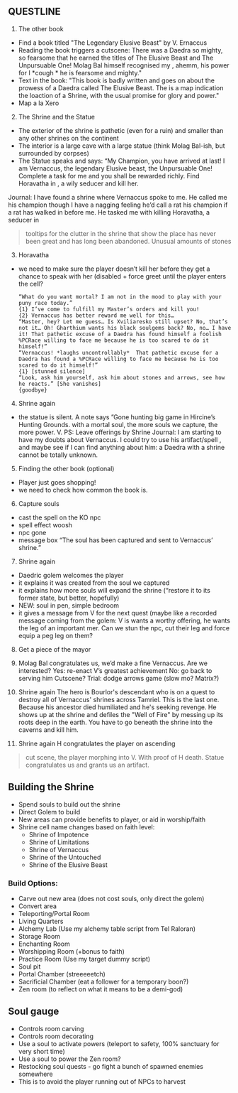 ## QUESTLINE
1. The other book
- Find a book titled "The Legendary Elusive Beast" by V. Ernaccus
- Reading the book triggers a cutscene: There was a Daedra so mighty, so fearsome that he earned the titles of The Elusive Beast and The Unpursuable One! Molag Bal himself recognised my , ahemm, his power for I *cough * he is fearsome and mighty."
- Text in the book: "This book is badly written and goes on about the prowess of a Daedra called The Elusive Beast. The is a map indication the loaction of a Shrine, with the usual promise for glory and power."
- Map a la Xero

2.  The Shrine and the Statue
- The exterior of the shrine is pathetic (even for a ruin) and smaller than any other shrines on the continent
- The interior is a large cave with a large statue (think Molag Bal-ish, but surrounded by corpses)
- The Statue speaks and says:
“My Champion, you have arrived at last! I am Vernaccus, the legendary Elusive beast, the Unpursuable One! Complete a task for me and you shall be rewarded richly. Find Horavatha in <insert Daedric RUIN>, a wily seducer and kill her. 

Journal: I have found a shrine where Vernaccus spoke to me. He called me his champion though I have a nagging feeling he’d call a rat his champion if a rat has walked in before me. He tasked me with killing Horavatha, a seducer in <insert RUINS>
> tooltips for the clutter in the shrine that show the place has never been great and has long been abandoned. Unusual amounts of stones

3.  Horavatha
- we need to make sure the player doesn’t kill her before they get a chance to speak with her (disabled + force greet until the player enters the cell?
    ```
  “What do you want mortal? I am not in the mood to play with your puny race today.”
  {1} I’ve come to fulfill my Master’s orders and kill you!
  {2} Vernaccus has better reward me well for this…
  “Master, hey? Let me guess… Is Xviliaresko still upset? No, that’s not it… Oh! Gharthium wants his black soulgems back? No, no… I have it! That pathetic excuse of a Daedra has found himself a foolish %PCRace willing to face me because he is too scared to do it himself!”
  “Vernaccus! *laughs uncontrollably*  That pathetic excuse for a Daedra has found a %PCRace willing to face me because he is too scared to do it himself!”
  {1} [stunned silence]
  “Look, ask him yourself, ask him about stones and arrows, see how he reacts.” [She vanishes]
  {goodbye}
    ```
4.  Shrine again
- the statue is silent. A note says ”Gone hunting big game in Hircine’s Hunting Grounds. <USE MY ARTIFACT>  with a mortal soul, the more souls we capture, the more power.
V.
PS: Leave offerings by Shrine
Journal: I am starting to have my doubts about Vernaccus. I could try to use his artifact/spell , and maybe see if I can find anything about him: a Daedra with a shrine cannot be totally unknown.

5.  Finding the other book (optional)
- Player just goes shopping!
- we need to check how common the book is.

6.  Capture souls
- cast the spell on the KO npc
- spell effect woosh
- npc gone
- message box “The soul has been captured and sent to Vernaccus’ shrine.”

7.  Shrine again
- Daedric golem welcomes the player
- it explains it was created from the soul we captured
- it explains how more souls will expand the shrine (“restore it to its former state, but better, hopefully)
- NEW: soul in pen, simple bedroom
- it gives a message from V for the next quest (maybe like a recorded message coming from the golem:
V is wants a worthy offering, he wants the leg of an important mer. 
Can we stun the npc, cut their leg and force equip a peg leg on them?

8.  Get a piece of the mayor

9. Molag Bal congratulates us, we’d make a fine Vernaccus. Are we interested?
Yes: re-enact V’s greatest achievement 
No: go back to serving him
Cutscene?
Trial: dodge arrows game (slow mo? Matrix?)

10. Shrine again
The hero is Bourlor's descendant who is on a quest to destroy all of Vernaccus' shrines across Tamriel. This is the last one. Because his ancestor died humiliated and he's seeking revenge. He shows up at the shrine and defiles the "Well of Fire" by messing up its roots deep in the earth. You have to go beneath the shrine into the caverns and kill him.

11. Shrine again
H congratulates the player on ascending
> cut scene, the player morphing into V.
With proof of H death. Statue congratulates  us and grants us an artifact. 



## Building the Shrine
- Spend souls to build out the shrine
- Direct Golem to build
- New areas can provide benefits to player, or aid in worship/faith
- Shrine cell name changes based on faith level:
  - Shrine of Impotence
  - Shrine of Limitations
  - Shrine of Vernaccus
  - Shrine of the Untouched
  - Shrine of the Elusive Beast

### Build Options:
- Carve out new area (does not cost souls, only direct the golem)
- Convert area
- Teleporting/Portal Room
- Living Quarters
- Alchemy Lab (Use my alchemy table script from Tel Raloran)
- Storage Room
- Enchanting Room
- Worshipping Room (+bonus to faith)
- Practice Room (Use my target dummy script)
- Soul pit
- Portal Chamber (streeeeetch)
- Sacrificial Chamber (eat a follower for a temporary boon?)
- Zen room (to reflect on what it means to be a demi-god)


## Soul gauge
- Controls room carving
- Controls room decorating
- Use a soul to activate powers (teleport to safety, 100% sanctuary for very short time)
- Use a soul to power the Zen room?
- Restocking soul quests - go fight a bunch of spawned enemies somewhere
- This is to avoid the player running out of NPCs to harvest

